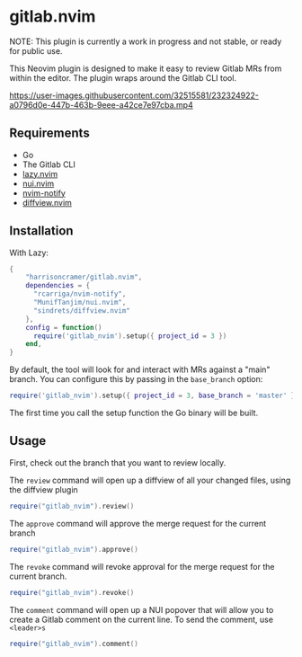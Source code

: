 # gitlab.nvim

NOTE: This plugin is currently a work in progress and not stable, or ready for public use.

This Neovim plugin is designed to make it easy to review Gitlab MRs from within the editor. The plugin wraps around the Gitlab CLI tool.

https://user-images.githubusercontent.com/32515581/232324922-a0796d0e-447b-463b-9eee-a42ce7e97cba.mp4

## Requirements

- Go
- The Gitlab CLI
- <a href="https://github.com/folke/lazy.nvim">lazy.nvim</a>
- <a href="https://github.com/MunifTanjim/nui.nvim">nui.nvim</a>
- <a href="https://github.com/rcarriga/nvim-notify">nvim-notify</a>
- <a href="https://github.com/sindrets/diffview.nvim">diffview.nvim</a>

## Installation

With Lazy:

```lua
{
    "harrisoncramer/gitlab.nvim",
    dependencies = {
      "rcarriga/nvim-notify",
      "MunifTanjim/nui.nvim",
      "sindrets/diffview.nvim"
    },
    config = function()
      require('gitlab_nvim').setup({ project_id = 3 })
    end,
}
```

By default, the tool will look for and interact with MRs against a "main" branch. You can configure this by passing in the `base_branch` option:

```lua
require('gitlab_nvim').setup({ project_id = 3, base_branch = 'master' })
```

The first time you call the setup function the Go binary will be built.

## Usage

First, check out the branch that you want to review locally.

The `review` command will open up a diffview of all your changed files, using the diffview plugin

```lua
require("gitlab_nvim").review()
```

The `approve` command will approve the merge request for the current branch

```lua
require("gitlab_nvim").approve()
```

The `revoke` command will revoke approval for the merge request for the current branch.

```lua
require("gitlab_nvim").revoke()
```

The `comment` command will open up a NUI popover that will allow you to create a Gitlab comment on the current line. To send the comment, use `<leader>s`

```lua
require("gitlab_nvim").comment()
```
